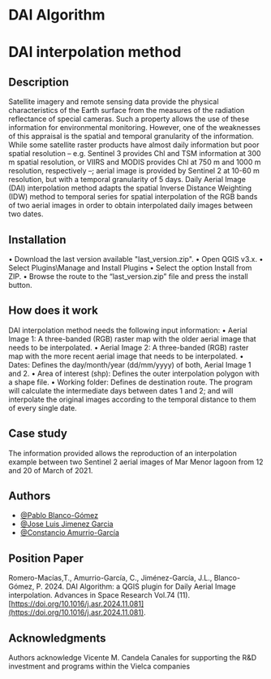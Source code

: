 # DAI Algorithm

# DAI interpolation method

## Description

Satellite imagery and remote sensing data provide the physical characteristics of the Earth surface from the measures of the radiation reflectance of special cameras. Such a property allows the use of these information for environmental monitoring. However, one of the weaknesses of this appraisal is the spatial and temporal granularity of the information. While some satellite raster products have almost daily information but poor spatial resolution – e.g. Sentinel 3 provides Chl and TSM information at 300 m spatial resolution, or VIIRS and MODIS provides Chl at 750 m and 1000 m resolution, respectively –; aerial image is provided by Sentinel 2 at 10-60 m resolution, but with a temporal granularity of 5 days. Daily Aerial Image (DAI) interpolation method adapts the spatial Inverse Distance Weighting (IDW) method to temporal series for spatial interpolation of the RGB bands of two aerial images in order to obtain interpolated daily images between two dates.

## Installation

•	Download the last version available "last_version.zip".
•	Open QGIS v3.x.
•	Select Plugins\Manage and Install Plugins
•	Select the option Install from ZIP.
•	Browse the route to the “last_version.zip” file and press the install button.

## How does it work

DAI interpolation method needs the following input information:
•	Aerial Image 1: A three-banded (RGB) raster map with the older aerial image that needs to be interpolated.
•	Aerial Image 2: A three-banded (RGB) raster map with the more recent aerial image that needs to be interpolated.
•	Dates: Defines the day/month/year (dd/mm/yyyy) of both, Aerial Image 1 and 2.
•	Area of interest (shp): Defines the outer interpolation polygon with a shape file.
•	Working folder: Defines de destination route.
The program will calculate the intermediate days between dates 1 and 2; and will interpolate the original images according to the temporal distance to them of every single date.

## Case study

The information provided allows the reproduction of an interpolation example between two Sentinel 2 aerial images of Mar Menor lagoon from 12 and 20 of March of 2021.

## Authors

- [@Pablo Blanco-Gómez](https://orcid.org/0000-0001-9465-2912)
- [@Jose Luis Jimenez Garcia](https://orcid.org/0000-0001-6619-9057)
- [@Constancio Amurrio-García](https://orcid.org/0009-0005-4681-0281)

## Position Paper

Romero-Macías,T., Amurrio-García, C.,  Jiménez-García, J.L., Blanco-Gómez, P. 2024. DAI Algorithm: a QGIS plugin for Daily Aerial Image interpolation. Advances in Space Research Vol.74 (11). [https://doi.org/10.1016/j.asr.2024.11.081](https://doi.org/10.1016/j.asr.2024.11.081).

## Acknowledgments

Authors acknowledge Vicente M. Candela Canales for supporting the R&D investment and programs within the Vielca companies

